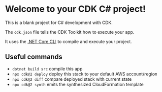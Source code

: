 # Welcome to your CDK C# project!

This is a blank project for C# development with CDK.

The `cdk.json` file tells the CDK Toolkit how to execute your app.

It uses the [.NET Core CLI](https://docs.microsoft.com/dotnet/articles/core/) to compile and execute your project.

## Useful commands

* `dotnet build src` compile this app
* `npx cdk@2 deploy` deploy this stack to your default AWS account/region
* `npx cdk@2 diff`   compare deployed stack with current state
* `npx cdk@2 synth`  emits the synthesized CloudFormation template